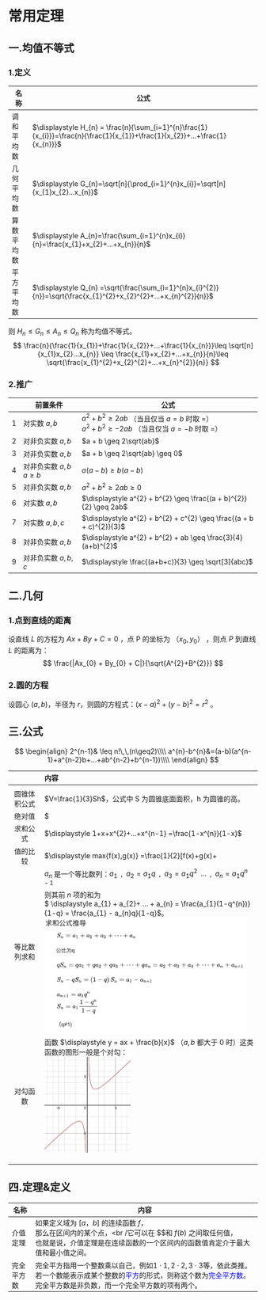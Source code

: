 # 常用定理



##  一.均值不等式



### 1.定义

| 名称       | 公式                                                         |
| ---------- | ------------------------------------------------------------ |
| 调和平均数 | $\displaystyle H_{n} = \frac{n}{\sum_{i=1}^{n}\frac{1}{x_{i}}}=\frac{n}{\frac{1}{x_{1}}+\frac{1}{x_{2}}+...+\frac{1}{x_{n}}}$ |
| 几何平均数 | $\displaystyle G_{n}=\sqrt[n]{\prod_{i=1}^{n}x_{i}}=\sqrt[n]{x_{1}x_{2}...x_{n}}$ |
| 算数平均数 | $\displaystyle A_{n}=\frac{\sum_{i=1}^{n}x_{i}}{n}=\frac{x_{1}+x_{2}+...+x_{n}}{n}$ |
| 平方平均数 | $\displaystyle Q_{n} =\sqrt{\frac{\sum_{i=1}^{n}x_{i}^{2}}{n}}=\sqrt{\frac{x_{1}^{2}+x_{2}^{2}+...+x_{n}^{2}}{n}}$ |

则  $H_{n}\leq G_{n}\leq A_{n}\leq Q_{n}$ 称为均值不等式。
$$
\frac{n}{\frac{1}{x_{1}}+\frac{1}{x_{2}}+...+\frac{1}{x_{n}}}\leq \sqrt[n]{x_{1}x_{2}...x_{n}} \leq \frac{x_{1}+x_{2}+...+x_{n}}{n}\leq \sqrt{\frac{x_{1}^{2}+x_{2}^{2}+...+x_{n}^{2}}{n}}
$$



### 2.推广

|      | 前置条件                        | 公式                                                         |
| :--: | ------------------------------- | ------------------------------------------------------------ |
|  1   | 对实数 $a,b$                    | $a^{2} + b^{2} \geq 2ab$ （当且仅当 $a = b$ 时取 $=$）<br />$a^{2} + b^{2} \geq -2ab$ （当且仅当 $a = -b$ 时取 $=$） |
|  2   | 对非负实数 $a,b$                | $a + b \geq 2\sqrt{ab}$                                      |
|  3   | 对非负实数 $a,b$                | $a + b \geq 2\sqrt{ab} \geq 0$                               |
|  4   | 对非负实数 $a,b$     $a \geq b$ | $a(a - b) \geq b(a - b)$                                     |
|  5   | 对非负实数 $a,b$                | $a^{2} + b^{2} \geq 2ab \geq 0$                              |
|  6   | 对实数 $a,b$                    | $\displaystyle a^{2} + b^{2} \geq \frac{(a + b)^{2}}{2} \geq 2ab$ |
|  7   | 对实数 $a,b,c$                  | $\displaystyle a^{2} + b^{2} + c^{2} \geq \frac{(a + b + c)^{2}}{3}$ |
|  8   | 对非负实数 $a,b$                | $\displaystyle a^{2} + b^{2} + ab \geq \frac{3}{4}(a+b)^{2}$ |
|  9   | 对非负实数 $a,b,c$              | $\displaystyle \frac{(a+b+c)}{3} \geq \sqrt[3]{abc}$         |









## 二.几何



### 1.点到直线的距离


设直线 $L$ 的方程为 $Ax+By+C=0$ ，点 P 的坐标为 $（x_{0},y_{0}）$ ，则点 $P$ 到直线 $L$ 的距离为：
$$
\frac{|Ax_{0} + By_{0} + C|}{\sqrt{A^{2}+B^{2}}}
$$




### 2.圆的方程

设圆心 $(a,b)$，半径为 $r$，则圆的方程式：$(x-a)^{2}+(y-b)^{2} = r^{2}$ 。









## 三.公式

$$
\begin{align}
2^{n-1}& \leq n!\,\,(n\geq2)\\\\
 a^{n}-b^{n}&=(a-b)(a^{n-1}+a^{n-2}b+...+ab^{n-2}+b^{n-1})\\\\
\end{align}
$$



|              | 内容                                                         |
| :----------: | :----------------------------------------------------------- |
|      |  |
| 圆锥体积公式 | $V=\frac{1}{3}Sh$，公式中 S 为圆锥底面面积，h 为圆锥的高。   |
|    绝对值    | $|\alpha(x)+\beta(x)| \leq|\alpha(x)|+|\beta(x)|\\|\alpha(x)\beta(x)|=|\alpha(x)||\beta(x)|\\|sinx| \leq |x|\\\\$ |
|   求和公式   | $\displaystyle 1+x+x^{2}+...+x^{n-1} =\frac{1-x^{n}}{1-x}$   |
|      值的比较   | $\displaystyle max\{f(x),g(x)\} =\frac{1}{2}[f(x)+g(x)+|f(x)-g(x)|] \\\\ \displaystyle min\{f(x),g(x)\} =\frac{1}{2}[f(x)+g(x)-|f(x)-g(x)|]\\\\$ |
| 等比数列求和 | ${a_{n}}$ 是一个等比数列：$a_{1}\,\,\, ,\,\,\, a_{2} = a_{1}q\,\,\, , \,\,\,a_{3} = a_{1}q^{2}\,\,\,...\,\,\, ,\,\,\, a_{n} = a_{1}q^{n-1}$<br />则其前 $n$  项的和为<br /> $ \displaystyle a_{1} + a_{2}+ ... + a_{n} = \frac{a_{1}(1-q^{n})}{1-q} = \frac{a_{1} - a_{n}q}{1-q}$。<br /> <img src="./pic_other/等比数列求和公式推导.png" style="zoom:40%;" /> |
|   对勾函数   | 函数 $\displaystyle y = ax + \frac{b}{x}$ （$a, b$  都大于 0 时）这类函数的图形一般是个对勾：<br /><img src="./pic_other/对勾函数.jpg" style="zoom:25%;" /> |
|              |                                                              |
|              |                                                              |
|              |                                                              |











## 四.定理&定义

| 名称       | 内容                                                         |
| ---------- | ------------------------------------------------------------ |
| 介值定理   | 如果定义域为 $[a，b]$ 的连续函数 $f$，<br />那么在区间内的某个点，<br /它可以在 $$和 $f(b)$ 之间取任何值，<br />也就是说，介值定理是在连续函数的一个区间内的函数值肯定介于最大值和最小值之间。 |
| 完全平方数 | 完全平方指用一个整数乘以自己，例如$1\cdot1,2\cdot2,3\cdot3$等，依此类推。若一个数能表示成某个整数的<font color=blue>平方</font>的形式，则称这个数为<font color=blue>完全平方数</font>。完全平方数是非负数，而一个完全平方数的项有两个。 |

